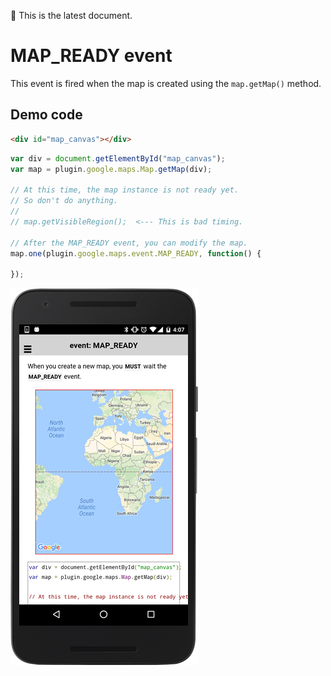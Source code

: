 :green_heart: This is the latest document.

# MAP_READY event

This event is fired when the map is created using the `map.getMap()` method.

## Demo code

```html
<div id="map_canvas"></div>
```

```js
var div = document.getElementById("map_canvas");
var map = plugin.google.maps.Map.getMap(div);

// At this time, the map instance is not ready yet.
// So don't do anything.
//
// map.getVisibleRegion();  <--- This is bad timing.

// After the MAP_READY event, you can modify the map.
map.one(plugin.google.maps.event.MAP_READY, function() {

});
```

![](image.png)
